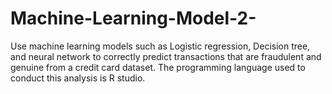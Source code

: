 # Machine-Learning-Model-2-
Use machine learning models such as Logistic regression, Decision tree, and neural network to correctly predict transactions that are fraudulent and genuine from a credit card dataset.  The programming language used to conduct this analysis is R studio. 
